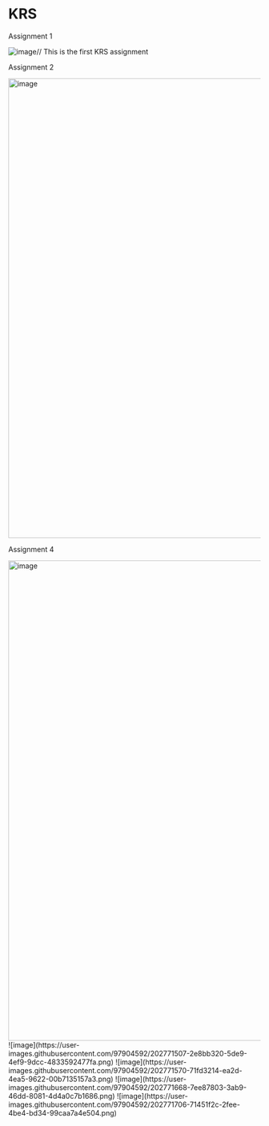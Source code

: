 # KRS

Assignment 1 

![image](https://user-images.githubusercontent.com/97904592/198388206-370d579c-8e51-4a1c-9e9b-a1f586a3ec21.png)// This is the first KRS assignment 

Assignment 2

<img width="919" alt="image" src="https://user-images.githubusercontent.com/97904592/199293545-3e97f00f-0455-4458-8802-7f59d2796596.png">

Assignment 4

<img width="960" alt="image" src="https://user-images.githubusercontent.com/97904592/202771461-b9553abd-e3d6-4562-9537-a401cd445672.png">
![image](https://user-images.githubusercontent.com/97904592/202771507-2e8bb320-5de9-4ef9-9dcc-4833592477fa.png)
![image](https://user-images.githubusercontent.com/97904592/202771570-71fd3214-ea2d-4ea5-9622-00b7135157a3.png)
![image](https://user-images.githubusercontent.com/97904592/202771668-7ee87803-3ab9-46dd-8081-4d4a0c7b1686.png)
![image](https://user-images.githubusercontent.com/97904592/202771706-71451f2c-2fee-4be4-bd34-99caa7a4e504.png)
